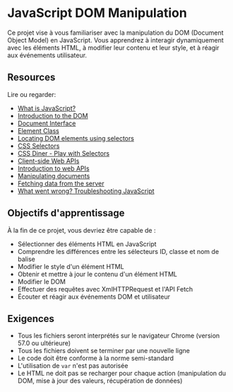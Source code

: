 # JavaScript DOM Manipulation

Ce projet vise à vous familiariser avec la manipulation du DOM (Document Object Model) en JavaScript. Vous apprendrez à interagir dynamiquement avec les éléments HTML, à modifier leur contenu et leur style, et à réagir aux événements utilisateur.

## Resources

Lire ou regarder:

- [What is JavaScript?](https://developer.mozilla.org/en-US/docs/Learn/JavaScript/First_steps/What_is_JavaScript)
- [Introduction to the DOM](https://developer.mozilla.org/en-US/docs/Web/API/Document_Object_Model/Introduction)
- [Document Interface](https://developer.mozilla.org/en-US/docs/Web/API/Document)
- [Element Class](https://developer.mozilla.org/en-US/docs/Web/API/Element)
- [Locating DOM elements using selectors](https://developer.mozilla.org/en-US/docs/Web/API/Document_object_model/Locating_DOM_elements_using_selectors)
- [CSS Selectors](https://developer.mozilla.org/en-US/docs/Web/CSS/CSS_Selectors)
- [CSS Diner - Play with Selectors](https://flukeout.github.io/)
- [Client-side Web APIs](https://developer.mozilla.org/en-US/docs/Learn/JavaScript/Client-side_web_APIs)
- [Introduction to web APIs](https://developer.mozilla.org/en-US/docs/Learn/JavaScript/Client-side_web_APIs/Introduction)
- [Manipulating documents](https://developer.mozilla.org/en-US/docs/Learn/JavaScript/Client-side_web_APIs/Manipulating_documents)
- [Fetching data from the server](https://developer.mozilla.org/en-US/docs/Learn/JavaScript/Client-side_web_APIs/Fetching_data)
- [What went wrong? Troubleshooting JavaScript](https://developer.mozilla.org/en-US/docs/Learn/JavaScript/First_steps/What_went_wrong)

## Objectifs d'apprentissage

À la fin de ce projet, vous devriez être capable de :

- Sélectionner des éléments HTML en JavaScript
- Comprendre les différences entre les sélecteurs ID, classe et nom de balise
- Modifier le style d'un élément HTML
- Obtenir et mettre à jour le contenu d'un élément HTML
- Modifier le DOM
- Effectuer des requêtes avec XmlHTTPRequest et l'API Fetch
- Écouter et réagir aux événements DOM et utilisateur

## Exigences

- Tous les fichiers seront interprétés sur le navigateur Chrome (version 57.0 ou ultérieure)
- Tous les fichiers doivent se terminer par une nouvelle ligne
- Le code doit être conforme à la norme semi-standard
- L'utilisation de `var` n'est pas autorisée
- Le HTML ne doit pas se recharger pour chaque action (manipulation du DOM, mise à jour des valeurs, récupération de données)
